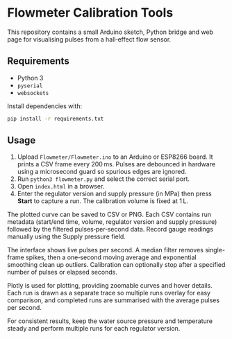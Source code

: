 # Flowmeter Calibration Tools

This repository contains a small Arduino sketch, Python bridge and web page
for visualising pulses from a hall‑effect flow sensor.

## Requirements

* Python 3
* `pyserial`
* `websockets`

Install dependencies with:

```bash
pip install -r requirements.txt
```

## Usage

1. Upload `Flowmeter/Flowmeter.ino` to an Arduino or ESP8266 board. It prints
   a CSV frame every 200 ms. Pulses are debounced in hardware using a
   microsecond guard so spurious edges are ignored.
2. Run `python3 flowmeter.py` and select the correct serial port.
3. Open `index.html` in a browser.
4. Enter the regulator version and supply pressure (in MPa) then press
   **Start** to capture a run. The calibration volume is fixed at 1 L.

The plotted curve can be saved to CSV or PNG. Each CSV contains run metadata
(start/end time, volume, regulator version and supply pressure) followed by
the filtered pulses‑per‑second data. Record gauge readings manually using the
Supply pressure field.

The interface shows live pulses per second. A median filter removes single-frame
spikes, then a one‑second moving average and exponential smoothing clean up
outliers. Calibration can optionally stop after a specified number of pulses or
elapsed seconds.

Plotly is used for plotting, providing zoomable curves and hover details. Each
run is drawn as a separate trace so multiple runs overlay for easy comparison,
and completed runs are summarised with the average pulses per second.

For consistent results, keep the water source pressure and temperature steady
and perform multiple runs for each regulator version.
